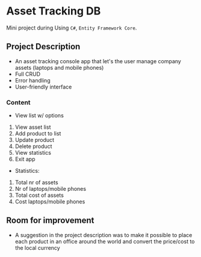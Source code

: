# Asset Tracking DB
Mini project during  Using `C#`, `Entity Framework Core`.

## Project Description
- An asset tracking console app that let's the user manage company assets (laptops and mobile phones)
- Full CRUD
- Error handling
- User-friendly interface

### Content
- View list w/ options
1. View asset list
2. Add product to list
3. Update product
4. Delete product
5. View statistics
6. Exit app

- Statistics:
1. Total nr of assets
2. Nr of laptops/mobile phones
3. Total cost of assets
4. Cost laptops/mobile phones

## Room for improvement
- A suggestion in the project description was to make it possible to place each product in an office around the world and convert the price/cost to the local currency 
